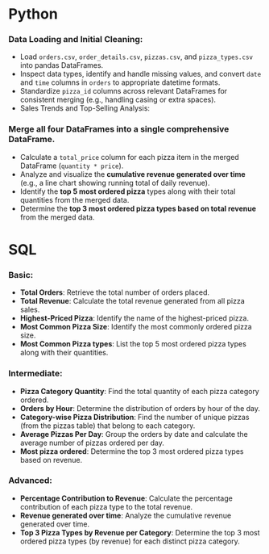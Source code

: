 # Python

### Data Loading and Initial Cleaning:

- Load `orders.csv`, `order_details.csv`, `pizzas.csv`, and `pizza_types.csv` into pandas DataFrames.
- Inspect data types, identify and handle missing values, and convert `date` and `time` columns in `orders` to appropriate datetime formats.
- Standardize `pizza_id` columns across relevant DataFrames for consistent merging (e.g., handling casing or extra spaces).
- Sales Trends and Top-Selling Analysis:

### Merge all four DataFrames into a single comprehensive DataFrame.
- Calculate a `total_price` column for each pizza item in the merged DataFrame (`quantity * price`).
- Analyze and visualize the **cumulative revenue generated over time** (e.g., a line chart showing running total of daily revenue).
- Identify the **top 5 most ordered pizza** types along with their total quantities from the merged data.
- Determine the **top 3 most ordered pizza types based on total revenue** from the merged data.


# SQL 

### Basic:

- **Total Orders**: Retrieve the total number of orders placed.
- **Total Revenue**: Calculate the total revenue generated from all pizza sales.
- **Highest-Priced Pizza**: Identify the name of the highest-priced pizza.
- **Most Common Pizza Size**: Identify the most commonly ordered pizza size.
- **Most Common Pizza types**: List the top 5 most ordered pizza types along with their quantities.


### Intermediate:

- **Pizza Category Quantity**: Find the total quantity of each pizza category ordered.
- **Orders by Hour**: Determine the distribution of orders by hour of the day.
- **Category-wise Pizza Distribution**: Find the number of unique pizzas (from the pizzas table) that belong to each category.
- **Average Pizzas Per Day**: Group the orders by date and calculate the average number of pizzas ordered per day.
- **Most pizza ordered**: Determine the top 3 most ordered pizza types based on revenue.


### Advanced:
- **Percentage Contribution to Revenue**: Calculate the percentage contribution of each pizza type to the total revenue.
- **Revenue generated over time**: Analyze the cumulative revenue generated over time.
- **Top 3 Pizza Types by Revenue per Category**: Determine the top 3 most ordered pizza types (by revenue) for each distinct pizza category.
